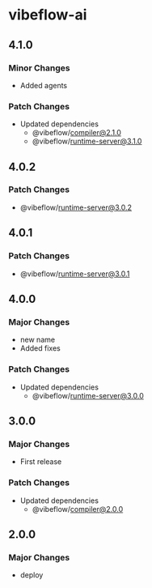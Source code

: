 # vibeflow-ai

## 4.1.0

### Minor Changes

- Added agents

### Patch Changes

- Updated dependencies
  - @vibeflow/compiler@2.1.0
  - @vibeflow/runtime-server@3.1.0

## 4.0.2

### Patch Changes

- @vibeflow/runtime-server@3.0.2

## 4.0.1

### Patch Changes

- @vibeflow/runtime-server@3.0.1

## 4.0.0

### Major Changes

- new name
- Added fixes

### Patch Changes

- Updated dependencies
  - @vibeflow/runtime-server@3.0.0

## 3.0.0

### Major Changes

- First release

### Patch Changes

- Updated dependencies
  - @vibeflow/compiler@2.0.0

## 2.0.0

### Major Changes

- deploy
